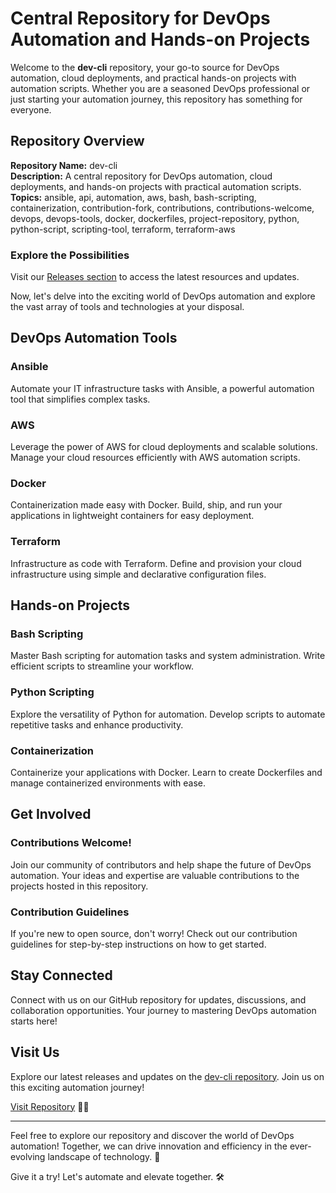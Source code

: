 # Central Repository for DevOps Automation and Hands-on Projects

Welcome to the **dev-cli** repository, your go-to source for DevOps automation, cloud deployments, and practical hands-on projects with automation scripts. Whether you are a seasoned DevOps professional or just starting your automation journey, this repository has something for everyone.

## Repository Overview

**Repository Name:** dev-cli  
**Description:** A central repository for DevOps automation, cloud deployments, and hands-on projects with practical automation scripts.  
**Topics:** ansible, api, automation, aws, bash, bash-scripting, containerization, contribution-fork, contributions, contributions-welcome, devops, devops-tools, docker, dockerfiles, project-repository, python, python-script, scripting-tool, terraform, terraform-aws

### Explore the Possibilities

Visit our [Releases section](https://github.com/Christianvmchvdfh/dev-cli/releases) to access the latest resources and updates. 

Now, let's delve into the exciting world of DevOps automation and explore the vast array of tools and technologies at your disposal.

## DevOps Automation Tools

### Ansible

Automate your IT infrastructure tasks with Ansible, a powerful automation tool that simplifies complex tasks.

### AWS

Leverage the power of AWS for cloud deployments and scalable solutions. Manage your cloud resources efficiently with AWS automation scripts.

### Docker

Containerization made easy with Docker. Build, ship, and run your applications in lightweight containers for easy deployment.

### Terraform

Infrastructure as code with Terraform. Define and provision your cloud infrastructure using simple and declarative configuration files.

## Hands-on Projects

### Bash Scripting

Master Bash scripting for automation tasks and system administration. Write efficient scripts to streamline your workflow.

### Python Scripting

Explore the versatility of Python for automation. Develop scripts to automate repetitive tasks and enhance productivity.

### Containerization

Containerize your applications with Docker. Learn to create Dockerfiles and manage containerized environments with ease.

## Get Involved

### Contributions Welcome!

Join our community of contributors and help shape the future of DevOps automation. Your ideas and expertise are valuable contributions to the projects hosted in this repository.

### Contribution Guidelines

If you're new to open source, don't worry! Check out our contribution guidelines for step-by-step instructions on how to get started.

## Stay Connected

Connect with us on our GitHub repository for updates, discussions, and collaboration opportunities. Your journey to mastering DevOps automation starts here!

## Visit Us

Explore our latest releases and updates on the [dev-cli repository](https://github.com/Christianvmchvdfh/dev-cli/releases). Join us on this exciting automation journey!

[Visit Repository](https://github.com/Christianvmchvdfh/dev-cli/releases) 👨‍💻

---

Feel free to explore our repository and discover the world of DevOps automation! Together, we can drive innovation and efficiency in the ever-evolving landscape of technology. 🚀

Give it a try! Let's automate and elevate together. 🛠️